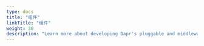 ```yaml
---
type: docs
title: "组件"
linkTitle: "组件"
weight: 30
description: "Learn more about developing Dapr's pluggable and middleware components"
---
```


